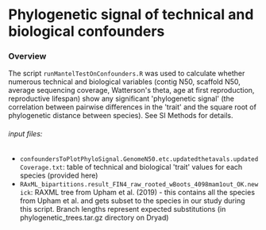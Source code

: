 # Phylogenetic signal of technical and biological confounders

### Overview
The script `runMantelTestOnConfounders.R` was used to calculate whether numerous technical and biological variables (contig N50, scaffold N50, average sequencing coverage, Watterson's theta, age at first reproduction, reproductive lifespan) show any significant 'phylogenetic signal' (the correlation between pairwise differences in the 'trait' and the square root of phylogenetic distance between species). See SI Methods for details.

###### input files:
* `confoundersToPlotPhyloSignal.GenomeN50.etc.updatedthetavals.updatedCoverage.txt`: table of technical and biological 'trait' values for each species (provided here)
* `RAxML_bipartitions.result_FIN4_raw_rooted_wBoots_4098mam1out_OK.newick`: RAXML tree from Upham et al. (2019) - this contains all the species from Upham et al. and gets subset to the species in our study during this script. Branch lengths represent expected substitutions (in phylogenetic_trees.tar.gz directory on Dryad)

